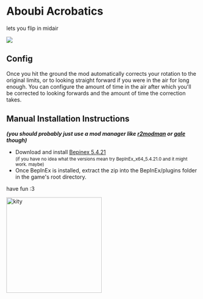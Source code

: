 # Aboubi Acrobatics

lets you flip in midair

<img src="https://files.catbox.moe/1dmk0b.gif">

## Config

Once you hit the ground the mod automatically corrects your rotation to the original limits, or to looking straight forward
if you were in the air for long enough. You can configure the amount of time in the air after which you'll be corrected
to looking forwards and the amount of time the correction takes.

## Manual Installation Instructions

_**(you should probably just use a mod manager like [r2modman](https://thunderstore.io/c/straftat/p/ebkr/r2modman/) or [gale](https://thunderstore.io/c/straftat/p/Kesomannen/GaleModManager/) though)**_

- Download and install [Bepinex 5.4.21](https://github.com/BepInEx/BepInEx/releases/tag/v5.4.21) <br><small>(if you have no idea what the versions mean try BepInEx_x64_5.4.21.0 and it might work. maybe)</small>
- Once BepInEx is installed, extract the zip into the BepInEx/plugins folder in the game's root directory.

have fun :3

<img src="https://files.catbox.moe/azkqs9.png" width="250" alt="kity">